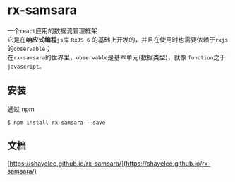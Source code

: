 # rx-samsara

一个`react`应用的数据流管理框架<br>
它是在**响应式编程**`js`库 `RxJS 6` 的基础上开发的，并且在使用时也需要依赖于`rxjs`的`observable`；<br>
在`rx-samsara`的世界里，`observable`是基本单元(数据类型)，就像 `function`之于`javascript`。<br>

## 安装

通过 npm

```
$ npm install rx-samsara --save
```

## 文档

[https://shayelee.github.io/rx-samsara/](https://shayelee.github.io/rx-samsara/)

